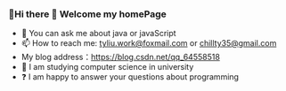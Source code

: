 ### 🥰Hi there 👋 Welcome my homePage

- 🌱 You can ask me about java or javaScript
- 📫 How to reach me: tyliu.work@foxmail.com or chillty35@gmail.com
-  My blog address：https://blog.csdn.net/qq_64558518
- 🏫 I am studying computer science in university
- ❓ I am happy to answer your questions about programming

